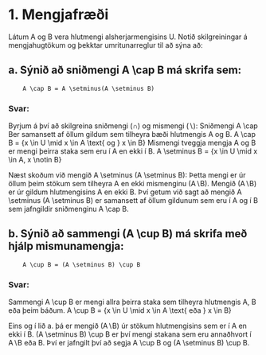 # 1. Mengjafræði 
Látum A og B vera hlutmengi alsherjarmengisins U. Notið skilgreiningar á mengjahugtökum og þekktar umritunarreglur til að sýna að:

## a. Sýnið að sniðmengi A \cap B má skrifa sem:
        A \cap B = A \setminus(A \setminus B)

### Svar: 
Byrjum á því að skilgreina sniðmengi (∩) og mismengi (∖): 
Sniðmengi A \cap Ber samansett af öllum gildum sem tilheyra bæði hlutmengis A og B. 
        A \cap B = \{x \in U \mid x \in A \text{ og } x \in B\}
Mismengi tveggja mengja A og B er mengi þeirra staka sem eru í A en ekki í B.
        A \setminus B = \{x \in U \mid x \in A, x \notin B\}

Næst skoðum við mengið A \setminus (A \setminus B): Þetta mengi er úr öllum þeim stökum sem tilheyra A en ekki mismenginu (A∖B).
Mengið (A∖B) er úr gildum hlutmengisins A en ekki B. 
Því getum við sagt að mengið A \setminus (A \setminus B) er samansett af öllum gildunum sem eru í A og í B sem jafngildir sniðmenginu A \cap B. 


## b. Sýnið að sammengi (A \cup B) má skrifa með hjálp mismunamengja:
        A \cup B = (A \setminus B) \cup B

### Svar: 
Sammengi A \cup B er mengi allra þeirra staka sem tilheyra hlutmengis A, B eða þeim báðum. 
        A \cup B = \{x \in U \mid x \in A \text{ eða } x \in B\}

Eins og í lið a. þá er mengið (A∖B) úr stökum hlutmengisins sem er í A en ekki í B. 
(A \setminus B) \cup B er því mengi stakana sem eru annaðhvort í A∖B eða B. 
Því er jafngilt því að segja A \cup B og (A \setminus B) \cup B. 